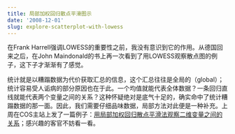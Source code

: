 ```yaml
---
title: 局部加权回归散点平滑图示
date: '2008-12-01'
slug: explore-scatterplot-with-lowess
---
```


在Frank Harrell强调LOWESS的重要性之前，我没有意识到它的作用。从德国回来之后，在John Maindonald的书上再一次看到了用LOWESS观察散点图的例子，这下子才渐渐有了感觉。

统计就是以糟蹋数据为代价获取汇总的信息，这个汇总往往是全局的（global）；统计容易受人诟病的部分原因也在于此。一个均值就能代表全体数据？一条回归直线就能代表两个变量之间的关系？这种怀疑绝对是底气十足的，确实命中了统计糟蹋数据的那一面。因此，我们需要仔细品味数据，局部方法对此便是一种补充。上周在COS主站上发了一篇例子：[用局部加权回归散点平滑法观察二维变量之间的关系](https://cosx.org/2008/11/lowess-to-explore-bivariate-correlation-by-yihui/)；感兴趣的客官不妨看一看。
